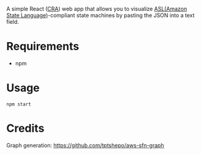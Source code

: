 A simple React ([CRA](https://reactjs.org/docs/create-a-new-react-app.html)) web app that allows you to visualize [ASL(Amazon State Language)](https://states-language.net/)-compliant state machines by pasting the JSON into a text field.

# Requirements
* npm

# Usage
`npm start`

# Credits
Graph generation:
https://github.com/tptshepo/aws-sfn-graph

